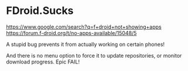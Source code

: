 # FDroid.Sucks
https://www.google.com/search?q=f+droid+not+showing+apps https://forum.f-droid.org/t/no-apps-available/15048/5

A stupid bug prevents it from actually working on certain phones!

And there is no menu option to force it to update repositories, or monitor download progress. Epic FAIL!
